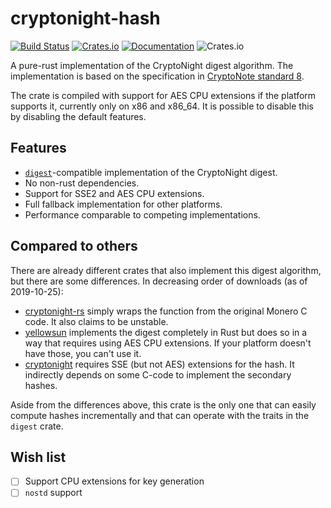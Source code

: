 # cryptonight-hash

[![Build Status](https://travis-ci.org/bertptrs/cryptonight-hash.svg?branch=master)](https://travis-ci.org/bertptrs/cryptonight-hash)
[![Crates.io](https://img.shields.io/crates/v/cryptonight-hash)](https://crates.io/crates/cryptonight-hash)
[![Documentation](https://docs.rs/cryptonight-hash/badge.svg)](https://docs.rs/cryptonight-hash/)
![Crates.io](https://img.shields.io/crates/l/cryptonight-hash)


A pure-rust implementation of the CryptoNight digest algorithm. The
implementation is based on the specification in
[CryptoNote standard 8](https://cryptonote.org/cns/cns008.txt).

The crate is compiled with support for AES CPU extensions if the
platform supports it, currently only on x86 and x86_64. It is possible
to disable this by disabling the default features.

## Features

- [`digest`](https://crates.io/crates/digest)-compatible implementation
  of the CryptoNight digest.
- No non-rust dependencies.
- Support for SSE2 and AES CPU extensions.
- Full fallback implementation for other platforms.
- Performance comparable to competing implementations.

## Compared to others

There are already different crates that also implement this digest
algorithm, but there are some differences. In decreasing order of
downloads (as of 2019-10-25):

- [cryptonight-rs](https://crates.io/crates/cryptonight-rs) simply
  wraps the function from the original Monero C code. It also claims
  to be unstable.
- [yellowsun](https://crates.io/crates/yellowsun) implements the digest
  completely in Rust but does so in a way that requires using AES CPU
  extensions. If your platform doesn't have those, you can't use it.
- [cryptonight](https://crates.io/crates/cryptonight) requires SSE (but
  not AES) extensions for the hash. It indirectly depends on some C-code
  to implement the secondary hashes.
  
Aside from the differences above, this crate is the only one that can
easily compute hashes incrementally and that can operate with the
traits in the `digest` crate.

## Wish list

- [ ] Support CPU extensions for key generation
- [ ] `nostd` support
